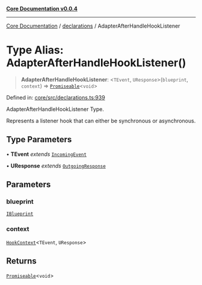 [**Core Documentation v0.0.4**](../../README.md)

***

[Core Documentation](../../modules.md) / [declarations](../README.md) / AdapterAfterHandleHookListener

# Type Alias: AdapterAfterHandleHookListener()

> **AdapterAfterHandleHookListener**: \<`TEvent`, `UResponse`\>(`blueprint`, `context`) => [`Promiseable`](Promiseable.md)\<`void`\>

Defined in: [core/src/declarations.ts:939](https://github.com/stonemjs/core/blob/e4675fc5d1a8e120fdb4d54e226a2496fdda3681/src/declarations.ts#L939)

AdapterAfterHandleHookListener Type.

Represents a listener hook that can either be synchronous or asynchronous.

## Type Parameters

• **TEvent** *extends* [`IncomingEvent`](../../events/IncomingEvent/classes/IncomingEvent.md)

• **UResponse** *extends* [`OutgoingResponse`](../../events/OutgoingResponse/classes/OutgoingResponse.md)

## Parameters

### blueprint

[`IBlueprint`](IBlueprint.md)

### context

[`HookContext`](../interfaces/HookContext.md)\<`TEvent`, `UResponse`\>

## Returns

[`Promiseable`](Promiseable.md)\<`void`\>
